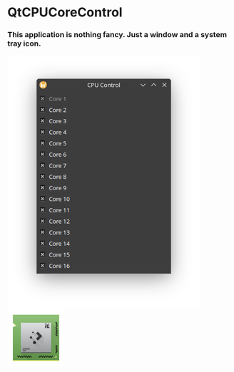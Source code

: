 # QtCPUCoreControl

### This application is nothing fancy. Just a window and a system tray icon.


![Window](screenshots/window.png)
![Icon](screenshots/icon.svg)